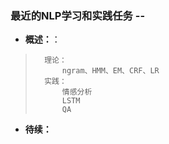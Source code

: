 ### 最近的NLP学习和实践任务 --
- **概述：**：
>       理论：
>           ngram、HMM、EM、CRF、LR
>       实践：
>           情感分析
>           LSTM
>           QA
>
>
>
>
>
>
>
>
>
>
>
>
>
>
>
>

- **待续：**
>
>
>
>
>
>
>
>
>
>
>
>
